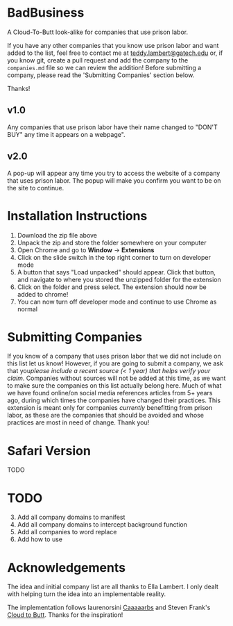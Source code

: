 # BadBusiness
A Cloud-To-Butt look-alike for companies that use prison labor.

If you have any other companies that you know use prison labor and want added to the list, feel free to contact me at teddy.lambert@gatech.edu or, if you know git, create a pull request and add the company to the `companies.md` file so we can review the addition! Before submitting a company, please read the 'Submitting Companies' section below.

Thanks!

## v1.0
Any companies that use prison labor have their name changed to "DON'T BUY" any time it appears on a webpage".

## v2.0
A pop-up will appear any time you try to access the website of a company that uses prison labor. The popup will make you confirm you want to be on the site to continue.

# Installation Instructions
1. Download the zip file above
2. Unpack the zip and store the folder somewhere on your computer
2. Open Chrome and go to **Window** -> **Extensions**
3. Click on the slide switch in the top right corner to turn on developer mode
4. A button that says "Load unpacked" should appear. Click that button, and navigate to where you stored the unzipped folder for the extension
5. Click on the folder and press select. The extension should now be added to chrome!
6. You can now turn off developer mode and continue to use Chrome as normal


# Submitting Companies
If you know of a company that uses prison labor that we did not include on this list let us know! However, if you are going to submit a company, we ask that you*please include a recent source (< 1 year) that helps verify your claim*. Companies without sources will not be added at this time, as we want to make sure the companies on this list actually belong here. Much of what we have found online/on social media references articles from 5+ years ago, during which times the companies have changed their practices. This extension is meant only for companies *_currently_* benefitting from prison labor, as these are the companies that should be avoided and whose practices are most in need of change. Thank you!
# Safari Version
TODO

# TODO
3. Add all company domains to manifest
4. Add all company domains to intercept background function
5. Add all companies to word replace
8. Add how to use

# Acknowledgements
The idea and initial company list are all thanks to Ella Lambert. I only dealt with helping turn the idea into an implementable reality.

The implementation follows laurenorsini [Caaaaarbs](https://github.com/laurenorsini/caaaaarbs) and Steven Frank's [Cloud to Butt](https://github.com/panicsteve/cloud-to-butt). Thanks for the inspiration! 
